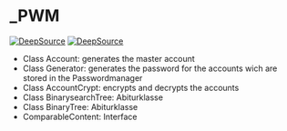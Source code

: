 # _PWM
[![DeepSource](https://app.deepsource.com/gh/SpotlightForBugs/_PWM.svg/?label=active+issues&show_trend=true&token=rgTgP6VSLD9en0SCJVb1OOdr)](https://app.deepsource.com/gh/SpotlightForBugs/_PWM/) [![DeepSource](https://app.deepsource.com/gh/SpotlightForBugs/_PWM.svg/?label=resolved+issues&show_trend=true&token=rgTgP6VSLD9en0SCJVb1OOdr)](https://app.deepsource.com/gh/SpotlightForBugs/_PWM/)


- Class Account: generates the master account
- Class Generator: generates the password for the accounts wich are stored in the Passwordmanager
- Class AccountCrypt: encrypts and decrypts the accounts
- Class BinarysearchTree: Abiturklasse 
- Class BinaryTree: Abiturklasse
- ComparableContent: Interface 

